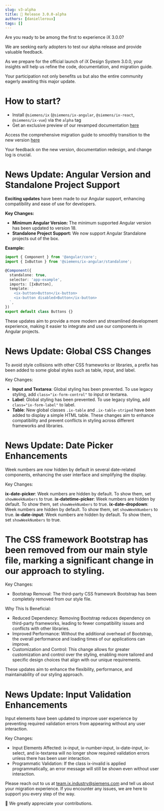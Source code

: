 ```yaml
---
slug: v3-alpha
title: 📢 Release 3.0.0-alpha
authors: [danielleroux]
tags: []
---
```


Are you ready to be among the first to experience iX 3.0.0?

We are seeking early adopters to test our alpha release and provide valuable feedback.

As we prepare for the official launch of iX Design System 3.0.0, your insights will help us refine the code, documentation, and migration guide.

Your participation not only benefits us but also the entire community eagerly awaiting this major update.

<!-- truncate -->

# How to start?

- Install `@siemens/ix` (`@siemens/ix-angular`, `@siemens/ix-react`, `@siemens/ix-vue`) via the `alpha` tag
- Get an exclusive preview of our revamped documentation [here](https://ix.siemens.io/version-alpha/)

Access the comprehensive migration guide to smoothly transition to the new version [here](https://ix.siemens.io/version-alpha/docs/home/migration/3_0_0/)

Your feedback on the new version, documentation redesign, and change log is crucial.

# News Update: Angular Version and Standalone Project Support

**Exciting updates** have been made to our Angular support, enhancing compatibility and ease of use for developers.

**Key Changes:**

- **Minimum Angular Version:** The minimum supported Angular version has been updated to version 18.
- **Standalone Project Support:** We now support Angular Standalone projects out of the box.

**Example:**

```typescript
import { Component } from '@angular/core';
import { IxButton } from '@siemens/ix-angular/standalone';

@Component({
  standalone: true,
  selector: 'app-example',
  imports: [IxButton],
  template: `
    <ix-button>Button</ix-button>
    <ix-button disabled>Button</ix-button>
  `,
})
export default class Buttons {}
```

These updates aim to provide a more modern and streamlined development experience, making it easier to integrate and use our components in Angular projects.

# News Update: Global CSS Changes

To avoid style collisions with other CSS frameworks or libraries, a prefix has been added to some global styles such as table, input, and label.

Key Changes:

- **Input and Textarea**: Global styling has been prevented. To use legacy styling, add `class="ix-form-control"` to input or textarea.
- **Label**: Global styling has been prevented. To use legacy styling, add `class="ix-form-label"` to label.
- **Table**: New global classes `.ix-table` and `.ix-table-striped` have been added to display a simple HTML table. These changes aim to enhance compatibility and prevent conflicts in styling across different frameworks and libraries.

# News Update: Date Picker Enhancements

Week numbers are now hidden by default in several date-related components, enhancing the user interface and simplifying the display.

Key Changes:

**ix-date-picker**: Week numbers are hidden by default. To show them, set `showWeekNumbers` to true.
**ix-datetime-picker**: Week numbers are hidden by default. To show them, set `showWeekNumbers` to true.
**ix-date-dropdown**: Week numbers are hidden by default. To show them, set `showWeekNumbers` to true.
**ix-date-input**: Week numbers are hidden by default. To show them, set `showWeekNumbers` to true.

# The CSS framework Bootstrap has been removed from our main style file, marking a significant change in our approach to styling.

Key Changes:

- Bootstrap Removal: The third-party CSS framework Bootstrap has been completely removed from our style file.

Why This Is Beneficial:

- Reduced Dependency: Removing Bootstrap reduces dependency on third-party frameworks, leading to fewer compatibility issues and conflicts with other libraries.
- Improved Performance: Without the additional overhead of Bootstrap, the overall performance and loading times of our applications can improve.
- Customization and Control: This change allows for greater customization and control over the styling, enabling more tailored and specific design choices that align with our unique requirements.

These updates aim to enhance the flexibility, performance, and maintainability of our styling approach.

# News Update: Input Validation Enhancements

Input elements have been updated to improve user experience by preventing required validation errors from appearing without any user interaction.

Key Changes:

- Input Elements Affected: ix-input, ix-number-input, ix-date-input, ix-select, and ix-textarea will no longer show required validation errors unless there has been user interaction.
- Programmatic Validation: If the class ix-invalid is applied programmatically, an error message will still be shown even without user interaction.

Please reach out to us at [team.ix.industry@siemens.com](mailto:team.ix.industry@siemens.com) and tell us about your migration experience.
If you encounter any issues, we are here to support you every step of the way.

🙏 We greatly appreciate your contributions.
